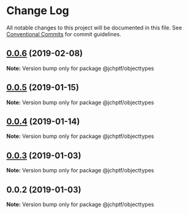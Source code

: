 # Change Log

All notable changes to this project will be documented in this file.
See [Conventional Commits](https://conventionalcommits.org) for commit guidelines.

## [0.0.6](https://github.com/jheinnic/portfolio-monorepo/compare/@jchptf/objecttypes@0.0.5...@jchptf/objecttypes@0.0.6) (2019-02-08)

**Note:** Version bump only for package @jchptf/objecttypes





## [0.0.5](https://github.com/jheinnic/portfolio-monorepo/compare/@jchptf/objecttypes@0.0.4...@jchptf/objecttypes@0.0.5) (2019-01-15)

**Note:** Version bump only for package @jchptf/objecttypes





## [0.0.4](https://github.com/jheinnic/portfolio-monorepo/compare/@jchptf/objecttypes@0.0.3...@jchptf/objecttypes@0.0.4) (2019-01-14)

**Note:** Version bump only for package @jchptf/objecttypes





## [0.0.3](https://github.com/jheinnic/portfolio-monorepo/compare/@jchptf/objecttypes@0.0.2...@jchptf/objecttypes@0.0.3) (2019-01-03)

**Note:** Version bump only for package @jchptf/objecttypes





## 0.0.2 (2019-01-03)

**Note:** Version bump only for package @jchptf/objecttypes
